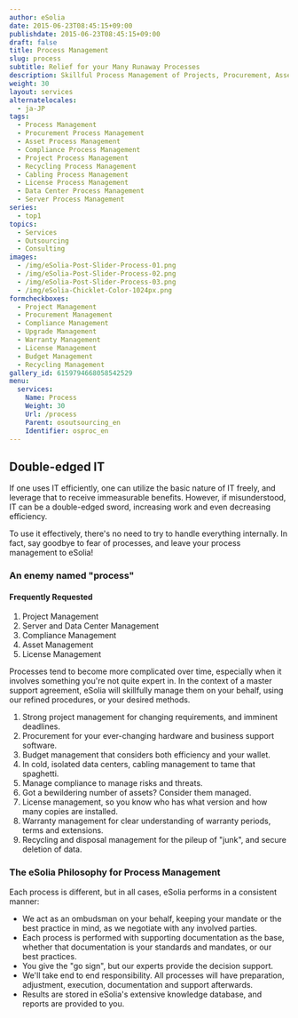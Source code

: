 ```yaml
---
author: eSolia
date: 2015-06-23T08:45:15+09:00
publishdate: 2015-06-23T08:45:15+09:00
draft: false
title: Process Management
slug: process
subtitle: Relief for your Many Runaway Processes
description: Skillful Process Management of Projects, Procurement, Asset Mgt, Compliance, Upgrade or any other IT or business processes. - from eSolia Inc.
weight: 30
layout: services
alternatelocales:
  - ja-JP
tags:
  - Process Management
  - Procurement Process Management
  - Asset Process Management
  - Compliance Process Management
  - Project Process Management
  - Recycling Process Management
  - Cabling Process Management
  - License Process Management
  - Data Center Process Management
  - Server Process Management
series:
  - top1
topics:
  - Services
  - Outsourcing
  - Consulting
images:
  - /img/eSolia-Post-Slider-Process-01.png
  - /img/eSolia-Post-Slider-Process-02.png
  - /img/eSolia-Post-Slider-Process-03.png
  - /img/eSolia-Chicklet-Color-1024px.png
formcheckboxes:
  - Project Management
  - Procurement Management
  - Compliance Management
  - Upgrade Management
  - Warranty Management
  - License Management
  - Budget Management
  - Recycling Management
gallery_id: 6159794668058542529
menu:
  services:
    Name: Process
    Weight: 30
    Url: /process
    Parent: osoutsourcing_en
    Identifier: osproc_en
---
```


## Double-edged IT

If one uses IT efficiently, one can utilize the basic nature of IT freely, and leverage that to receive immeasurable benefits. However, if misunderstood, IT can be a double-edged sword, increasing work and even decreasing efficiency.

To use it effectively, there's no need to try to handle everything internally. In fact, say goodbye to fear of processes, and leave your process management to eSolia!

### An enemy named "process"

<div class="esolia-card-panel pink darken-4 z-depth-1">
  <h4 class="center green-text text-accent-3">Frequently Requested</h4>
    <ol>
      <li class="white-text">Project Management</li>
      <li class="white-text">Server and Data Center Management</li>
      <li class="white-text">Compliance Management</li>
      <li class="white-text">Asset Management</li>
      <li class="white-text">License Management</li>
    </ol>
</div>

Processes tend to become more complicated over time, especially when it involves something you're not quite expert in. In the context of a master support agreement, eSolia will skillfully manage them on your behalf, using our refined procedures, or your desired methods.

1. Strong project management for changing requirements, and imminent deadlines.
1. Procurement for your ever-changing hardware and business support software.
1. Budget management that considers both efficiency and your wallet.
1. In cold, isolated data centers, cabling management to tame that spaghetti.
1. Manage compliance to manage risks and threats.
1. Got a bewildering number of assets? Consider them managed.  
1. License management, so you know who has what version and how many copies are installed.
1. Warranty management for clear understanding of warranty periods, terms and extensions.
1. Recycling and disposal management for the pileup of "junk", and secure deletion of data.

### The eSolia Philosophy for Process Management

Each process is different, but in all cases, eSolia performs in a consistent manner:

* We act as an ombudsman on your behalf, keeping your mandate or the best practice in mind, as we negotiate with any involved parties.
* Each process is performed with supporting documentation as the base, whether that documentation is your standards and mandates, or our best practices.
* You give the "go sign", but our experts provide the decision support.
* We'll take end to end responsibility. All processes will have preparation, adjustment, execution, documentation and support afterwards.
* Results are stored in eSolia's extensive knowledge database, and reports are provided to you.

